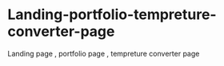# Landing-portfolio-tempreture-converter-page
Landing page , portfolio page , tempreture converter  page
